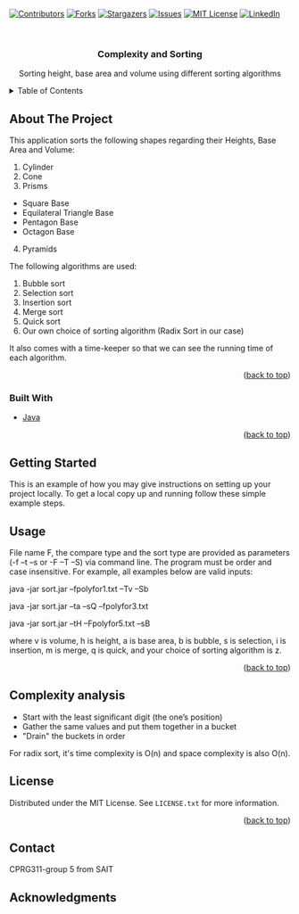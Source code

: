 <div id="top"></div>
 

<!-- PROJECT SHIELDS -->
<!--
*** I'm using markdown "reference style" links for readability.
*** Reference links are enclosed in brackets [ ] instead of parentheses ( ).
*** See the bottom of this document for the declaration of the reference variables
*** for contributors-url, forks-url, etc. This is an optional, concise syntax you may use.
*** https://www.markdownguide.org/basic-syntax/#reference-style-links
-->
[![Contributors][contributors-shield]][contributors-url]
[![Forks][forks-shield]][forks-url]
[![Stargazers][stars-shield]][stars-url]
[![Issues][issues-shield]][issues-url]
[![MIT License][license-shield]][license-url]
[![LinkedIn][linkedin-shield]][linkedin-url]

<!-- PROJECT LOGO -->
<br />
<div align="center">
 

<h3 align="center">Complexity and Sorting</h3>

  <p align="center">
    Sorting height, base area and volume using different sorting algorithms
    <br />
 
  </p>
</div>



<!-- TABLE OF CONTENTS -->
<details>
  <summary>Table of Contents</summary>
  <ol>
    <li>
      <a href="#about-the-project">About The Project</a>
      <ul>
        <li><a href="#built-with">Built With</a></li>
      </ul>
    </li>
    <li>
      <a href="#getting-started">Getting Started</a>
      <ul>
        <li><a href="#prerequisites">Prerequisites</a></li>
        <li><a href="#installation">Installation</a></li>
      </ul>
    </li>
    <li><a href="#usage">Usage</a></li> 
   <li><a href="#analysis">Complexity analysis</a></li>
    <li><a href="#license">License</a></li>
    <li><a href="#contact">Contact</a></li>
    <li><a href="#acknowledgments">Acknowledgments</a></li>
  </ol>
</details>



<!-- ABOUT THE PROJECT -->
## About The Project

This application sorts the following shapes regarding their Heights, Base Area and Volume: 

1. Cylinder
2. Cone
3. Prisms
  - Square Base
  - Equilateral Triangle Base
  - Pentagon Base
  - Octagon Base
4. Pyramids

The following algorithms are used: 

1. Bubble sort
2. Selection sort
3. Insertion sort
4. Merge sort
5. Quick sort
6. Our own choice of sorting algorithm (Radix Sort in our case)

It also comes with a time-keeper so that we can see the running time of each algorithm. 


<p align="right">(<a href="#top">back to top</a>)</p>



### Built With

* [Java](https://www.java.com/)
 

<p align="right">(<a href="#top">back to top</a>)</p>



<!-- GETTING STARTED -->
## Getting Started

This is an example of how you may give instructions on setting up your project locally.
To get a local copy up and running follow these simple example steps.

 
## Usage

File name F, the compare type and the sort type are provided as parameters (-f –t –s or -F –T –S) via command line. 
The program must be order and case insensitive. For example, all examples below are valid inputs:

java -jar sort.jar –fpolyfor1.txt –Tv –Sb

java -jar sort.jar –ta –sQ –fpolyfor3.txt

java -jar sort.jar –tH –Fpolyfor5.txt –sB

where v is volume, h is height, a is base area, b is bubble, s is selection, i is insertion, m is merge, q is quick, and your choice of sorting algorithm is z.

<p align="right">(<a href="#top">back to top</a>)</p>

<!-- Analysis -->
## Complexity analysis

- Start with the least significant digit (the one’s position)
- Gather the same values and put them together in a bucket
- "Drain" the buckets in order


For radix sort, it's time complexity is O(n) and space complexity is also O(n).

 
<!-- LICENSE -->
## License

Distributed under the MIT License. See `LICENSE.txt` for more information.

<p align="right">(<a href="#top">back to top</a>)</p>



<!-- CONTACT -->
## Contact

CPRG311-group 5 from SAIT
 


<!-- ACKNOWLEDGMENTS -->
## Acknowledgments
 

<!-- MARKDOWN LINKS & IMAGES -->
<!-- https://www.markdownguide.org/basic-syntax/#reference-style-links -->
[contributors-shield]: https://img.shields.io/github/contributors/github_username/repo_name.svg?style=for-the-badge
[contributors-url]: https://github.com/github_username/repo_name/graphs/contributors
[forks-shield]: https://img.shields.io/github/forks/github_username/repo_name.svg?style=for-the-badge
[forks-url]: https://github.com/github_username/repo_name/network/members
[stars-shield]: https://img.shields.io/github/stars/github_username/repo_name.svg?style=for-the-badge
[stars-url]: https://github.com/github_username/repo_name/stargazers
[issues-shield]: https://img.shields.io/github/issues/github_username/repo_name.svg?style=for-the-badge
[issues-url]: https://github.com/github_username/repo_name/issues
[license-shield]: https://img.shields.io/github/license/github_username/repo_name.svg?style=for-the-badge
[license-url]: https://github.com/github_username/repo_name/blob/master/LICENSE.txt
[linkedin-shield]: https://img.shields.io/badge/-LinkedIn-black.svg?style=for-the-badge&logo=linkedin&colorB=555
[linkedin-url]: https://linkedin.com/in/linkedin_username
[product-screenshot]: images/screenshot.png
